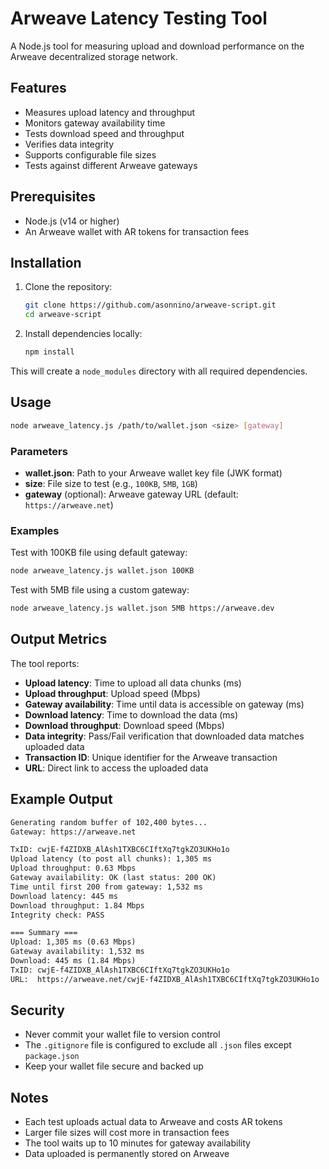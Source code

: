 # Arweave Latency Testing Tool

A Node.js tool for measuring upload and download performance on the Arweave decentralized storage network.

## Features

- Measures upload latency and throughput
- Monitors gateway availability time
- Tests download speed and throughput
- Verifies data integrity
- Supports configurable file sizes
- Tests against different Arweave gateways

## Prerequisites

- Node.js (v14 or higher)
- An Arweave wallet with AR tokens for transaction fees

## Installation

1. Clone the repository:

   ```bash
   git clone https://github.com/asonnino/arweave-script.git
   cd arweave-script
   ```

2. Install dependencies locally:

   ```bash
   npm install
   ```

This will create a `node_modules` directory with all required dependencies.

## Usage

```bash
node arweave_latency.js /path/to/wallet.json <size> [gateway]
```

### Parameters

- **wallet.json**: Path to your Arweave wallet key file (JWK format)
- **size**: File size to test (e.g., `100KB`, `5MB`, `1GB`)
- **gateway** (optional): Arweave gateway URL (default: `https://arweave.net`)

### Examples

Test with 100KB file using default gateway:

```bash
node arweave_latency.js wallet.json 100KB
```

Test with 5MB file using a custom gateway:

```bash
node arweave_latency.js wallet.json 5MB https://arweave.dev
```

## Output Metrics

The tool reports:

- **Upload latency**: Time to upload all data chunks (ms)
- **Upload throughput**: Upload speed (Mbps)
- **Gateway availability**: Time until data is accessible on gateway (ms)
- **Download latency**: Time to download the data (ms)
- **Download throughput**: Download speed (Mbps)
- **Data integrity**: Pass/Fail verification that downloaded data matches uploaded data
- **Transaction ID**: Unique identifier for the Arweave transaction
- **URL**: Direct link to access the uploaded data

## Example Output

```txt
Generating random buffer of 102,400 bytes...
Gateway: https://arweave.net

TxID: cwjE-f4ZIDXB_AlAsh1TXBC6CIftXq7tgkZO3UKHo1o
Upload latency (to post all chunks): 1,305 ms
Upload throughput: 0.63 Mbps
Gateway availability: OK (last status: 200 OK)
Time until first 200 from gateway: 1,532 ms
Download latency: 445 ms
Download throughput: 1.84 Mbps
Integrity check: PASS

=== Summary ===
Upload: 1,305 ms (0.63 Mbps)
Gateway availability: 1,532 ms
Download: 445 ms (1.84 Mbps)
TxID: cwjE-f4ZIDXB_AlAsh1TXBC6CIftXq7tgkZO3UKHo1o
URL:  https://arweave.net/cwjE-f4ZIDXB_AlAsh1TXBC6CIftXq7tgkZO3UKHo1o
```

## Security

- Never commit your wallet file to version control
- The `.gitignore` file is configured to exclude all `.json` files except `package.json`
- Keep your wallet file secure and backed up

## Notes

- Each test uploads actual data to Arweave and costs AR tokens
- Larger file sizes will cost more in transaction fees
- The tool waits up to 10 minutes for gateway availability
- Data uploaded is permanently stored on Arweave
